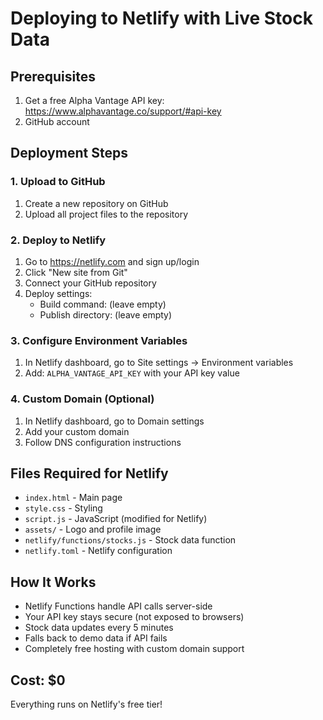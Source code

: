 # Deploying to Netlify with Live Stock Data

## Prerequisites
1. Get a free Alpha Vantage API key: https://www.alphavantage.co/support/#api-key
2. GitHub account

## Deployment Steps

### 1. Upload to GitHub
1. Create a new repository on GitHub
2. Upload all project files to the repository

### 2. Deploy to Netlify
1. Go to https://netlify.com and sign up/login
2. Click "New site from Git"
3. Connect your GitHub repository
4. Deploy settings:
   - Build command: (leave empty)
   - Publish directory: (leave empty)

### 3. Configure Environment Variables
1. In Netlify dashboard, go to Site settings → Environment variables
2. Add: `ALPHA_VANTAGE_API_KEY` with your API key value

### 4. Custom Domain (Optional)
1. In Netlify dashboard, go to Domain settings
2. Add your custom domain
3. Follow DNS configuration instructions

## Files Required for Netlify
- `index.html` - Main page
- `style.css` - Styling
- `script.js` - JavaScript (modified for Netlify)
- `assets/` - Logo and profile image
- `netlify/functions/stocks.js` - Stock data function
- `netlify.toml` - Netlify configuration

## How It Works
- Netlify Functions handle API calls server-side
- Your API key stays secure (not exposed to browsers)
- Stock data updates every 5 minutes
- Falls back to demo data if API fails
- Completely free hosting with custom domain support

## Cost: $0
Everything runs on Netlify's free tier!